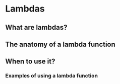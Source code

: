 # Lambdas

## What are lambdas?

## The anatomy of a lambda function

## When to use it?

### Examples of using a lambda function

